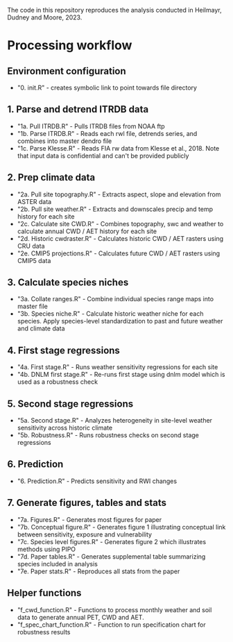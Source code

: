 The code in this repository reproduces the analysis conducted in Heilmayr, Dudney and Moore, 2023. 

# Processing workflow
## Environment configuration
- "0. init.R" - creates symbolic link to point towards file directory


## 1. Parse and detrend ITRDB data
- "1a. Pull ITRDB.R" - Pulls ITRDB files from NOAA ftp
- "1b. Parse ITRDB.R" - Reads each rwl file, detrends series, and combines into master dendro file
- "1c. Parse Klesse.R" - Reads FIA rw data from Klesse et al., 2018. Note that input data is confidential and can't be provided publicly


## 2. Prep climate data
- "2a. Pull site topography.R" - Extracts aspect, slope and elevation from ASTER data
- "2b. Pull site weather.R" - Extracts and downscales precip and temp history for each site
- "2c. Calculate site CWD.R" - Combines topography, swc and weather to calculate annual CWD / AET history for each site
- "2d. Historic cwdraster.R" - Calculates historic CWD / AET rasters using CRU data
- "2e. CMIP5 projections.R" - Calculates future CWD / AET rasters using CMIP5 data


## 3. Calculate species niches
- "3a. Collate ranges.R" - Combine individual species range maps into master file
- "3b. Species niche.R" - Calculate historic weather niche for each species. Apply species-level standardization to past and future weather and climate data


## 4. First stage regressions
- "4a. First stage.R" - Runs weather sensitivity regressions for each site
- "4b. DNLM first stage.R" - Re-runs first stage using dnlm model which is used as a robustness check


## 5. Second stage regressions
- "5a. Second stage.R" - Analyzes heterogeneity in site-level weather sensitivity across historic climate
- "5b. Robustness.R" - Runs robustness checks on second stage regressions


## 6. Prediction
- "6. Prediction.R" - Predicts sensitivity and RWI changes


## 7. Generate figures, tables and stats
- "7a. Figures.R" - Generates most figures for paper
- "7b. Conceptual figure.R" - Generates figure 1 illustrating conceptual link between sensitivity, exposure and vulnerability
- "7c. Species level figures.R" - Generates figure 2 which illustrates methods using PIPO
- "7d. Paper tables.R" - Generates supplemental table summarizing species included in analysis 
- "7e. Paper stats.R" - Reproduces all stats from the paper


## Helper functions
- "f_cwd_function.R" - Functions to process monthly weather and soil data to generate annual PET, CWD and AET.
- "f_spec_chart_function.R" - Function to run specification chart for robustness results